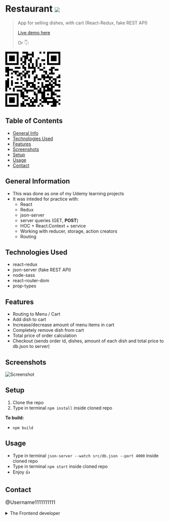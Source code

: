 # Restaurant <img src="https://img.shields.io/badge/Status-Complete-green" style="vertical-align: middle;">
> App for selling dishes, with cart (React-Redux, fake REST API)
> <p><a href="https://restaurant-app-test-demo.herokuapp.com/">Live demo here</a></p>
> <p>Or 👇:</p>
<a href="https://restaurant-app-test-demo.herokuapp.com/">
 <img src="./_resourses/restaurant.png">
</a>

## Table of Contents
* [General Info](#general-information)
* [Technologies Used](#technologies-used)
* [Features](#features)
* [Screenshots](#screenshots)
* [Setup](#setup)
* [Usage](#usage)
* [Contact](#contact)


## General Information
- This was done as one of my Udemy learning projects
- It was inteded for practice with:
	- React 
	- Redux
	- json-server
	- server queries (GET, **POST**)
	- HOC + React.Context + service
	- Working with reducer, storage, action creators
	- Routing

## Technologies Used
- react-redux
- json-server (fake REST API)
- node-sass
- react-router-dom
- prop-types

## Features
- Routing to Menu / Cart
- Add dish to cart
- Increase/decrease amount of menu items in cart
- Completely remove dish from cart
- Total price of order calculation
- Checkout (sends order id, dishes, amount of each dish and total price to db.json to server)

## Screenshots
![Screenshot](./_resourses/restaurant.gif)

## Setup
1. Clone the repo  
2. Type in terminal `npm install` inside cloned repo

**To build:**
* `npm build`

## Usage
- Type in terminal `json-server --watch src/db.json --port 4000` inside cloned repo
- Type in terminal `npm start` inside cloned repo
- Enjoy 👍

## Contact
<p style="font-size: 16px;"><a style="text-decoration: none;"href="https://github.com/Username1111111111/Username1111111111">@Username1111111111</a><details> 
  <summary>The Frontend developer</summary>
  💪
</details></p>


